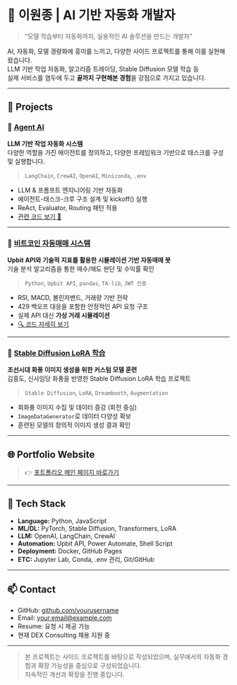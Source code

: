 # 🧠 이원종 | AI 기반 자동화 개발자

> “모델 학습부터 자동화까지, 실용적인 AI 솔루션을 만드는 개발자”

AI, 자동화, 모델 경량화에 흥미를 느끼고, 다양한 사이드 프로젝트를 통해 이를 실현해 왔습니다.  
LLM 기반 작업 자동화, 알고리즘 트레이딩, Stable Diffusion 모델 학습 등  
실제 서비스를 염두에 두고 **끝까지 구현해본 경험**을 강점으로 가지고 있습니다.

---

## 📌 Projects

### 🔹 [Agent AI](./agentai.html)
**LLM 기반 작업 자동화 시스템**  
다양한 역할을 가진 에이전트를 정의하고, 다양한 프레임워크 기반으로 태스크를 구성 및 실행합니다.  
> `LangChain`, `CrewAI`, `OpenAI`, `Miniconda`, `.env`

- LLM & 프롬프트 엔지니어링 기반 자동화
- 에이전트-태스크-크루 구조 설계 및 kickoff() 실행
- ReAct, Evaluator, Routing 패턴 적용
- [관련 코드 보기 🔗](https://github.com/jeong-wooseok/AIdoingai/blob/main/CrewAI_part/CrewAI1_intro/Create%20Agents%20to%20Research%20and%20Write%20an%20Article_jeong.ipynb)

---

### 🔹 [비트코인 자동매매 시스템](./bitcoin.html)
**Upbit API와 기술적 지표를 활용한 시뮬레이션 기반 자동매매 봇**  
기술 분석 알고리즘을 통한 매수/매도 판단 및 수익률 확인
> `Python`, `Upbit API`, `pandas`, `TA-lib`, `JWT 인증`

- RSI, MACD, 볼린저밴드, 거래량 기반 전략
- 429 백오프 대응을 포함한 안정적인 API 요청 구조
- 실제 API 대신 **가상 거래 시뮬레이션**
- [🔍 코드 자세히 보기](./bitcoin-code.html)

---

### 🔹 [Stable Diffusion LoRA 학습](./stable-diffusion.html)
**조선시대 화풍 이미지 생성을 위한 커스텀 모델 훈련**  
김홍도, 신사임당 화풍을 반영한 Stable Diffusion LoRA 학습 프로젝트
> `Stable Diffusion`, `LoRA`, `Dreambooth`, `Augmentation`

- 회화풍 이미지 수집 및 데이터 증강 (회전 중심)
- `ImageDataGenerator`로 데이터 다양성 확보
- 훈련된 모델의 창의적 이미지 생성 결과 확인

---

## 🌐 Portfolio Website

> 👉 [포트폴리오 메인 페이지 바로가기]([[https://DataPortfolio.github.io/](https://wonbelle.github.io/DataPortfolio.github.io/)](https://wonbelle.github.io/DataPortfolio.github.io/))

---

## 🧰 Tech Stack

- **Language:** Python, JavaScript
- **ML/DL:** PyTorch, Stable Diffusion, Transformers, LoRA
- **LLM:** OpenAI, LangChain, CrewAI
- **Automation:** Upbit API, Power Automate, Shell Script
- **Deployment:** Docker, GitHub Pages
- **ETC:** Jupyter Lab, Conda, .env 관리, Git/GitHub

---

## 📫 Contact

- GitHub: [github.com/yourusername](https://github.com/yourusername)
- Email: your.email@example.com  
- Resume: 요청 시 제공 가능  
- 현재 DEX Consulting 채용 지원 중

---

> 본 프로젝트는 사이드 프로젝트를 바탕으로 작성되었으며, 실무에서의 자동화 경험과 확장 가능성을 중심으로 구성되었습니다.  
> 지속적인 개선과 확장을 진행 중입니다.
